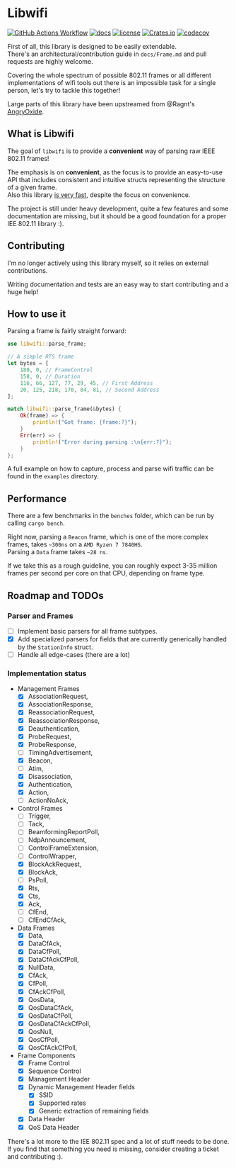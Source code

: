 # Libwifi

[![GitHub Actions Workflow](https://github.com/Nukesor/libwifi/workflows/Tests/badge.svg)](https://github.com/Nukesor/libwifi/actions)
[![docs](https://docs.rs/libwifi/badge.svg)](https://docs.rs/libwifi/)
[![license](http://img.shields.io/badge/license-MIT-blue.svg)](https://github.com/nukesor/libwifi/blob/main/LICENSE)
[![Crates.io](https://img.shields.io/crates/v/libwifi.svg)](https://crates.io/crates/libwifi)
[![codecov](https://codecov.io/gh/nukesor/libwifi/branch/main/graph/badge.svg)](https://codecov.io/gh/nukesor/libwifi)

First of all, this library is designed to be easily extendable. \
There's an architectural/contribution guide in `docs/Frame.md` and pull requests are highly welcome.

Covering the whole spectrum of possible 802.11 frames or all different implementations of wifi tools out there is an impossible task for a single person, let's try to tackle this together!

Large parts of this library have been upstreamed from @Ragnt's [AngryOxide](https://github.com/Ragnt/AngryOxide).

## What is Libwifi

The goal of `libwifi` is to provide a **convenient** way of parsing raw IEEE 802.11 frames!

The emphasis is on **convenient**, as the focus is to provide an easy-to-use API that includes consistent and intuitive structs representing the structure of a given frame. \
Also this library [is very fast](#performance), despite the focus on convenience.

The project is still under heavy development, quite a few features and some documentation are missing, but it should be a good foundation for a proper IEE 802.11 library :).

## Contributing

I'm no longer actively using this library myself, so it relies on external contributions.

Writing documentation and tests are an easy way to start contributing and a huge help!

## How to use it

Parsing a frame is fairly straight forward:

```rs
use libwifi::parse_frame;

// A simple RTS frame
let bytes = [
    180, 0, // FrameControl
    158, 0, // Duration
    116, 66, 127, 77, 29, 45, // First Address
    20, 125, 218, 170, 84, 81, // Second Address
];

match libwifi::parse_frame(&bytes) {
    Ok(frame) => {
        println!("Got frame: {frame:?}");
    }
    Err(err) => {
        println!("Error during parsing :\n{err:?}");
    }
};
```

A full example on how to capture, process and parse wifi traffic can be found in the `examples` directory.

## Performance

There are a few benchmarks in the `benches` folder, which can be run by calling `cargo bench`.

Right now, parsing a `Beacon` frame, which is one of the more complex frames, takes `~300ns` on a `AMD Ryzen 7 7840HS`. \
Parsing a `Data` frame takes `~28 ns`.

If we take this as a rough guideline, you can roughly expect 3-35 million frames per second per core on that CPU, depending on frame type.

## Roadmap and TODOs

### Parser and Frames

- [ ] Implement basic parsers for all frame subtypes.
- [x] Add specialized parsers for fields that are currently generically handled by the `StationInfo` struct.
- [ ] Handle all edge-cases (there are a lot)

### Implementation status

- Management Frames
  - [x] AssociationRequest,
  - [x] AssociationResponse,
  - [x] ReassociationRequest,
  - [x] ReassociationResponse,
  - [x] Deauthentication,
  - [x] ProbeRequest,
  - [x] ProbeResponse,
  - [ ] TimingAdvertisement,
  - [x] Beacon,
  - [ ] Atim,
  - [x] Disassociation,
  - [x] Authentication,
  - [x] Action,
  - [ ] ActionNoAck,
- Control Frames
  - [ ] Trigger,
  - [ ] Tack,
  - [ ] BeamformingReportPoll,
  - [ ] NdpAnnouncement,
  - [ ] ControlFrameExtension,
  - [ ] ControlWrapper,
  - [x] BlockAckRequest,
  - [x] BlockAck,
  - [ ] PsPoll,
  - [x] Rts,
  - [x] Cts,
  - [x] Ack,
  - [ ] CfEnd,
  - [ ] CfEndCfAck,
- Data Frames
  - [x] Data,
  - [x] DataCfAck,
  - [x] DataCfPoll,
  - [x] DataCfAckCfPoll,
  - [x] NullData,
  - [x] CfAck,
  - [x] CfPoll,
  - [x] CfAckCfPoll,
  - [x] QosData,
  - [x] QosDataCfAck,
  - [x] QosDataCfPoll,
  - [x] QosDataCfAckCfPoll,
  - [x] QosNull,
  - [x] QosCfPoll,
  - [x] QosCfAckCfPoll,
- Frame Components
  - [x] Frame Control
  - [x] Sequence Control
  - [x] Management Header
  - [x] Dynamic Management Header fields
    - [x] SSID
    - [x] Supported rates
    - [x] Generic extraction of remaining fields
  - [x] Data Header
  - [x] QoS Data Header

There's a lot more to the IEE 802.11 spec and a lot of stuff needs to be done. \
If you find that something you need is missing, consider creating a ticket and contributing :).
